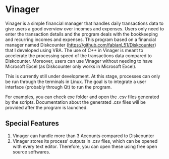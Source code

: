 # Vinager

Vinager is a simple financial manager that handles daily transactions data to give users a good overview over incomes and expenses. Users only need to enter the transaction details and the program deals with the bookkeeping and recurring incomes and expenses. This program based on a financial manager named Diskcounter (https://github.com/fabianL51/Diskcounter) that I developed using VBA. The use of C++ in Vinager is meant to accelerate the processing speed of the transactions data compared to Diskcounter. Moreover, users can use Vinager without needing to have Microsoft Excel (as Diskcounter only works in Microsoft Excel).

This is currently still under development. At this stage, processes can only be run through the terminals in Linux. The goal is to integrate a user interface (probably through Qt) to run the program. 

For examples, you can check exe folder and open the .csv files generated by the scripts. Documentation about the generated .csv files will be provided after the program is launched.

## Special Features

1. Vinager can handle more than 3 Accounts compared to Diskcounter
2. Vinager stores its process' outputs in .csv files, which can be opened with every text editor. Therefore, you can open these using free open source softwares.
